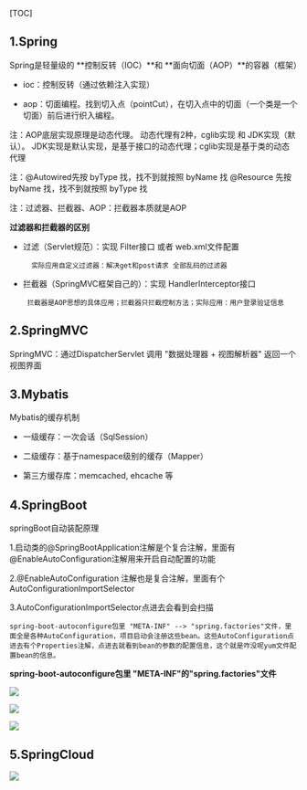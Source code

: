 



[TOC]



## 1.Spring

Spring是轻量级的 **控制反转（IOC）**和 **面向切面（AOP）**的容器（框架）

- ioc：控制反转（通过依赖注入实现）

- aop：切面编程。找到切入点（pointCut），在切入点中的切面（一个类是一个切面）前后进行织入编程。

  

注：AOP底层实现原理是动态代理。
       动态代理有2种，cglib实现 和  JDK实现（默认）。
       JDK实现是默认实现，是基于接口的动态代理；cglib实现是基于类的动态代理



注：@Autowired先按 byType 找，找不到就按照 byName 找 
        @Resource 先按 byName 找，找不到就按照 byType 找 



注：过滤器、拦截器、AOP：拦截器本质就是AOP



**过滤器和拦截器的区别**

- 过滤（Servlet规范）：实现 Filter接口 或者 web.xml文件配置

        实际应用自定义过滤器：解决get和post请求 全部乱码的过滤器

- 拦截器（SpringMVC框架自己的）：实现 HandlerInterceptor接口

       拦截器是AOP思想的具体应用；拦截器只拦截控制方法；实际应用：用户登录验证信息



## 2.SpringMVC

SpringMVC：通过DispatcherServlet 调用 "数据处理器 + 视图解析器" 返回一个视图界面



## 3.Mybatis

Mybatis的缓存机制

- 一级缓存：一次会话（SqlSession）

- 二级缓存：基于namespace级别的缓存（Mapper）

- 第三方缓存库：memcached, ehcache 等



## 4.SpringBoot

springBoot自动装配原理

1.启动类的@SpringBootApplication注解是个复合注解，里面有@EnableAutoConfiguration注解用来开启自动配置的功能

2.@EnableAutoConfiguration 注解也是复合注解，里面有个AutoConfigurationImportSelector

3.AutoConfigurationImportSelector点进去会看到会扫描

    spring-boot-autoconfigure包里 "META-INF" --> "spring.factories"文件，里面全是各种AutoConfiguration，项目启动会注册这些bean。这些AutoConfiguration点进去有个Properties注解，点进去就看到bean的参数的配置信息，这个就是咋没呢yum文件配置bean的信息。





**spring-boot-autoconfigure包里 "META-INF"的"spring.factories"文件**

![](https://gitee.com/domineering_red_tide/image/raw/master/image/20210611104623.png)



![](https://gitee.com/domineering_red_tide/image/raw/master/image/20210611115000.png)



![](https://gitee.com/domineering_red_tide/image/raw/master/image/20210611115115.png)





## 5.SpringCloud

![](https://gitee.com/domineering_red_tide/image/raw/master/image/20210611120623.png)



